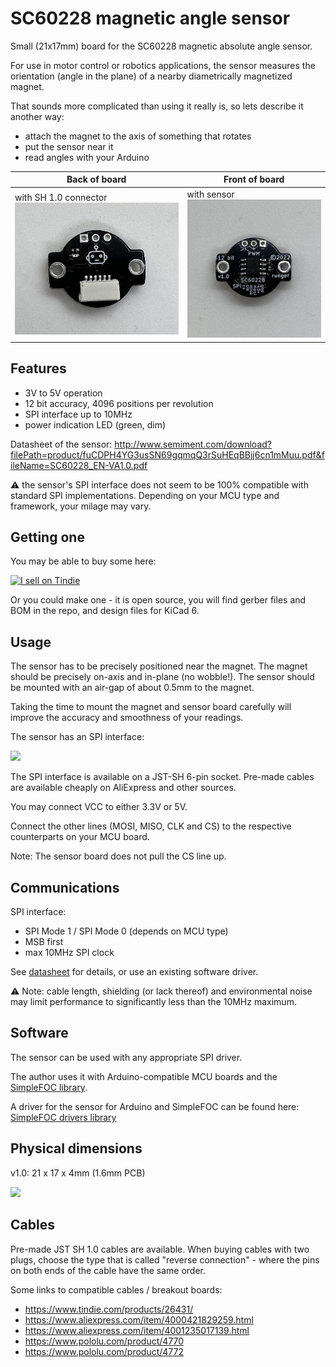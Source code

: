 # SC60228 magnetic angle sensor

Small (21x17mm) board for the SC60228 magnetic absolute angle sensor.

For use in motor control or robotics applications, the sensor measures the orientation (angle in the plane) of a nearby diametrically magnetized magnet.

That sounds more complicated than using it really is, so lets describe it another way:
- attach the magnet to the axis of something that rotates
- put the sensor near it
- read angles with your Arduino

| Back of board | Front of board |
| --- | --- |
| with SH 1.0 connector <img src="./pics/sc60228_back.jpg" width="300" /> | with sensor <img src="./pics/sc60228_front.jpg" width="300" /> |

## Features

- 3V to 5V operation
- 12 bit accuracy, 4096 positions per revolution 
- SPI interface up to 10MHz
- power indication LED (green, dim)

Datasheet of the sensor: http://www.semiment.com/download?filePath=product/fuCDPH4YG3usSN69gqmqQ3rSuHEqBBjj6cn1mMuu.pdf&fileName=SC60228_EN-VA1.0.pdf

:warning: the sensor's SPI interface does not seem to be 100% compatible with standard SPI implementations. Depending on your MCU type and framework, your milage may vary.

## Getting one

You may be able to buy some here:

<a href="https://www.tindie.com/products/smallrobots/sc60228-encoder-board-for-robots-motor-control/?ref=offsite_badges&utm_source=sellers_runger1101001&utm_medium=badges&utm_campaign=badge_medium"><img src="https://d2ss6ovg47m0r5.cloudfront.net/badges/tindie-mediums.png" alt="I sell on Tindie" width="150" height="78"></a>

Or you could make one - it is open source, you will find gerber files and BOM in the repo, and design files for KiCad 6.

## Usage

The sensor has to be precisely positioned near the magnet. The magnet should be precisely on-axis and in-plane (no wobble!). The sensor should be mounted with an air-gap of about 0.5mm to the magnet.

Taking the time to mount the magnet and sensor board carefully will improve the accuracy and smoothness of your readings.

The sensor has an SPI interface:

<img src="../Encoder_SPI/pics/SPI_pinout.png" width="100" />

The SPI interface is available on a JST-SH 6-pin socket. Pre-made cables are available cheaply on AliExpress and other sources.

You may connect VCC to either 3.3V or 5V. 

Connect the other lines (MOSI, MISO, CLK and CS) to the respective counterparts on your MCU board.

Note: The sensor board does not pull the CS line up.

## Communications

SPI interface:
- SPI Mode 1 / SPI Mode 0 (depends on MCU type)
- MSB first
- max 10MHz SPI clock

See [datasheet](http://www.semiment.com/download?filePath=product/fuCDPH4YG3usSN69gqmqQ3rSuHEqBBjj6cn1mMuu.pdf&fileName=SC60228_EN-VA1.0.pdf) for details, or use an existing software driver.

:warning: Note: cable length, shielding (or lack thereof) and environmental noise may limit performance to significantly less than the 10MHz maximum.

## Software

The sensor can be used with any appropriate SPI driver.

The author uses it with Arduino-compatible MCU boards and the [SimpleFOC library](http://www.simplefoc.com).

A driver for the sensor for Arduino and SimpleFOC can be found here: [SimpleFOC drivers library](https://github.com/simplefoc/Arduino-FOC-drivers/tree/master/src/encoders/sc60228)

## Physical dimensions

v1.0: 21 x 17 x 4mm (1.6mm PCB)

<img src="../Encoder_SPI/pics/dimensions.png" width="400" />

## Cables

Pre-made JST SH 1.0 cables are available. When buying cables with two plugs, choose the type that is called "reverse connection" - where the pins on both ends of the cable have the same order.

Some links to compatible cables / breakout boards:

 - https://www.tindie.com/products/26431/
 - https://www.aliexpress.com/item/4000421829259.html
 - https://www.aliexpress.com/item/4001235017139.html
 - https://www.pololu.com/product/4770
 - https://www.pololu.com/product/4772

